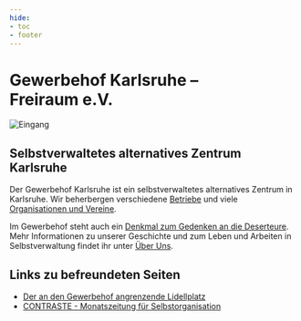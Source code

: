 ```yaml
---
hide:
- toc
- footer
---
```


# Gewerbehof&nbsp;Karlsruhe&nbsp;–<br>Freiraum&nbsp;e.V.

![Eingang](img/Eingang.png)

## Selbstverwaltetes alternatives Zentrum Karlsruhe

Der Gewerbehof Karlsruhe ist ein selbstverwaltetes alternatives Zentrum
in Karlsruhe. Wir beherbergen verschiedene [Betriebe](betriebe) und viele
[Organisationen und Vereine](organisationen).

Im Gewerbehof steht auch ein
[Denkmal zum Gedenken an die Deserteure](deserteursdenkmal).
Mehr Informationen zu unserer Geschichte und zum Leben und Arbeiten in
Selbstverwaltung findet ihr unter [Über Uns](historie).

## Links zu befreundeten Seiten

* [Der an den Gewerbehof angrenzende Lidellplatz](http://www.lidellplatz.net)
* [CONTRASTE - Monatszeitung für Selbstorganisation](http://www.contraste.org)
